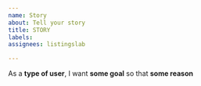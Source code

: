```yaml
---
name: Story
about: Tell your story
title: STORY
labels: 
assignees: listingslab

---
```


As a **type of user**, I want **some goal** so that **some reason**
